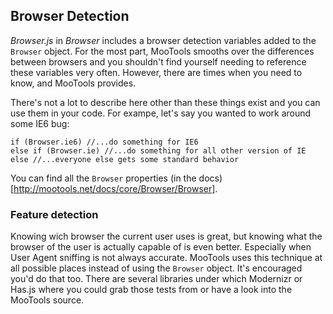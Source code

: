 Browser Detection
-----------------

*Browser.js* in *Browser* includes a browser detection variables added to the `Browser` object. For the most part, MooTools smooths over the differences between browsers and you shouldn't find yourself needing to reference these variables very often. However, there are times when you need to know, and MooTools provides.

There's not a lot to describe here other than these things exist and you can use them in your code. For exampe, let's say you wanted to work around some IE6 bug:

	if (Browser.ie6) //...do something for IE6
	else if (Browser.ie) //...do something for all other version of IE
	else //...everyone else gets some standard behavior

You can find all the `Browser` properties (in the docs)[http://mootools.net/docs/core/Browser/Browser].

### Feature detection

Knowing wich browser the current user uses is great, but knowing what the browser of the user is actually capable of is even better. Especially when User Agent sniffing is not always accurate. MooTools uses this technique at all possible places instead of using the `Browser` object. It's encouraged you'd do that too. There are several libraries under which Modernizr or Has.js where you could grab those tests from or have a look into the MooTools source.
